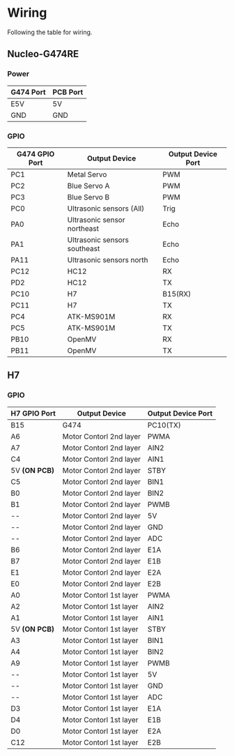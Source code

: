 # Wiring
Following the table for wiring.

## Nucleo-G474RE

### Power
|G474 Port  | PCB Port  |
|-----------|-----------|
|E5V |5V|
|GND |GND|

### GPIO

|G474 GPIO Port  | Output Device  | Output Device Port  |
|-----------|-----------|-----------|
|PC1 |Metal Servo|PWM|
|PC2 |Blue Servo A|PWM|
|PC3 |Blue Servo B|PWM|
|PC0 |Ultrasonic sensors (All)|Trig|
|PA0 |Ultrasonic sensor northeast|Echo |
|PA1 |Ultrasonic sensors southeast|Echo|
|PA11 |Ultrasonic sensors north|Echo|
|PC12 |HC12|RX|
|PD2  |HC12|TX|
|PC10 |H7|B15(RX)|
|PC11 |H7|TX|
|PC4  |ATK-MS901M|RX|
|PC5  |ATK-MS901M|TX|
|PB10 |OpenMV|RX|
|PB11 |OpenMV|TX|

## H7

### GPIO

|H7 GPIO Port  | Output Device  | Output Device Port  |
|-----------|-----------|-----------|
|B15 |G474|PC10(TX)|
|A6|Motor Contorl 2nd layer|PWMA|
|A7|Motor Contorl 2nd layer|AIN2|
|C4|Motor Contorl 2nd layer|AIN1|
|5V **(ON PCB)**|Motor Contorl 2nd layer|STBY|
|C5|Motor Contorl 2nd layer|BIN1|
|B0|Motor Contorl 2nd layer|BIN2|
|B1|Motor Contorl 2nd layer|PWMB|
|--|Motor Contorl 2nd layer|5V|
|--|Motor Contorl 2nd layer|GND|
|--|Motor Contorl 2nd layer|ADC|
|B6|Motor Contorl 2nd layer|E1A|
|B7|Motor Contorl 2nd layer|E1B|
|E1|Motor Contorl 2nd layer|E2A|
|E0|Motor Contorl 2nd layer|E2B|
|A0|Motor Contorl 1st layer|PWMA|
|A2|Motor Contorl 1st layer|AIN2|
|A1|Motor Contorl 1st layer|AIN1|
|5V **(ON PCB)**|Motor Contorl 1st layer|STBY|
|A3|Motor Contorl 1st layer|BIN1|
|A4|Motor Contorl 1st layer|BIN2|
|A9|Motor Contorl 1st layer|PWMB|
|--|Motor Contorl 1st layer|5V|
|--|Motor Contorl 1st layer|GND|
|--|Motor Contorl 1st layer|ADC|
|D3|Motor Contorl 1st layer|E1A|
|D4|Motor Contorl 1st layer|E1B|
|D0|Motor Contorl 1st layer|E2A|
|C12|Motor Contorl 1st layer|E2B|
